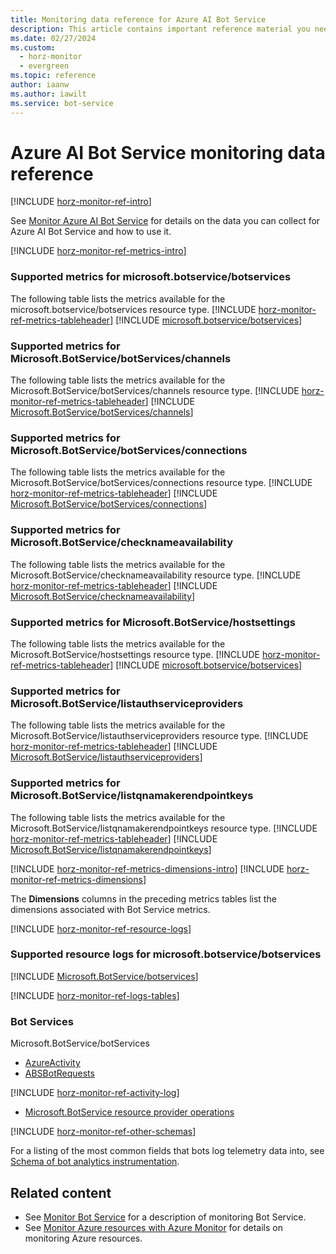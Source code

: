 ```yaml
---
title: Monitoring data reference for Azure AI Bot Service
description: This article contains important reference material you need when you monitor Azure AI Bot Service.
ms.date: 02/27/2024
ms.custom:
  - horz-monitor
  - evergreen
ms.topic: reference
author: iaanw
ms.author: iawilt
ms.service: bot-service
---
```


# Azure AI Bot Service monitoring data reference

[!INCLUDE [horz-monitor-ref-intro](~/../articles/reusable-content/ce-skilling/azure/includes/azure-monitor/horizontals/horz-monitor-ref-intro.md)]

See [Monitor Azure AI Bot Service](monitor-bot-service.md) for details on the data you can collect for Azure AI Bot Service and how to use it.

[!INCLUDE [horz-monitor-ref-metrics-intro](~/../articles/reusable-content/ce-skilling/azure/includes/azure-monitor/horizontals/horz-monitor-ref-metrics-intro.md)]

### Supported metrics for microsoft.botservice/botservices
The following table lists the metrics available for the microsoft.botservice/botservices resource type.
[!INCLUDE [horz-monitor-ref-metrics-tableheader](~/../articles/reusable-content/ce-skilling/azure/includes/azure-monitor/horizontals/horz-monitor-ref-metrics-tableheader.md)]
[!INCLUDE [microsoft.botservice/botservices](~/../azure-reference-other-repo/azure-monitor-ref/supported-metrics/includes/microsoft-botservice-botservices-metrics-include.md)]

### Supported metrics for Microsoft.BotService/botServices/channels
The following table lists the metrics available for the Microsoft.BotService/botServices/channels resource type.
[!INCLUDE [horz-monitor-ref-metrics-tableheader](~/../articles/reusable-content/ce-skilling/azure/includes/azure-monitor/horizontals/horz-monitor-ref-metrics-tableheader.md)]
[!INCLUDE [Microsoft.BotService/botServices/channels](~/../azure-reference-other-repo/azure-monitor-ref/supported-metrics/includes/microsoft-botservice-botservices-channels-metrics-include.md)]

### Supported metrics for Microsoft.BotService/botServices/connections
The following table lists the metrics available for the Microsoft.BotService/botServices/connections resource type.
[!INCLUDE [horz-monitor-ref-metrics-tableheader](~/../articles/reusable-content/ce-skilling/azure/includes/azure-monitor/horizontals/horz-monitor-ref-metrics-tableheader.md)]
[!INCLUDE [Microsoft.BotService/botServices/connections](~/../azure-reference-other-repo/azure-monitor-ref/supported-metrics/includes/microsoft-botservice-botservices-connections-metrics-include.md)]

### Supported metrics for Microsoft.BotService/checknameavailability
The following table lists the metrics available for the Microsoft.BotService/checknameavailability resource type.
[!INCLUDE [horz-monitor-ref-metrics-tableheader](~/../articles/reusable-content/ce-skilling/azure/includes/azure-monitor/horizontals/horz-monitor-ref-metrics-tableheader.md)]
[!INCLUDE [Microsoft.BotService/checknameavailability](~/../azure-reference-other-repo/azure-monitor-ref/supported-metrics/includes/microsoft-botservice-checknameavailability-metrics-include.md)]

### Supported metrics for Microsoft.BotService/hostsettings
The following table lists the metrics available for the Microsoft.BotService/hostsettings resource type.
[!INCLUDE [horz-monitor-ref-metrics-tableheader](~/../articles/reusable-content/ce-skilling/azure/includes/azure-monitor/horizontals/horz-monitor-ref-metrics-tableheader.md)]
[!INCLUDE [microsoft.botservice/botservices](~/../azure-reference-other-repo/azure-monitor-ref/supported-metrics/includes/microsoft-botservice-hostsettings-metrics-include.md)]

### Supported metrics for Microsoft.BotService/listauthserviceproviders
The following table lists the metrics available for the Microsoft.BotService/listauthserviceproviders resource type.
[!INCLUDE [horz-monitor-ref-metrics-tableheader](~/../articles/reusable-content/ce-skilling/azure/includes/azure-monitor/horizontals/horz-monitor-ref-metrics-tableheader.md)]
[!INCLUDE [Microsoft.BotService/listauthserviceproviders](~/../azure-reference-other-repo/azure-monitor-ref/supported-metrics/includes/microsoft-botservice-listauthserviceproviders-metrics-include.md)]

### Supported metrics for Microsoft.BotService/listqnamakerendpointkeys
The following table lists the metrics available for the Microsoft.BotService/listqnamakerendpointkeys resource type.
[!INCLUDE [horz-monitor-ref-metrics-tableheader](~/../articles/reusable-content/ce-skilling/azure/includes/azure-monitor/horizontals/horz-monitor-ref-metrics-tableheader.md)]
[!INCLUDE [Microsoft.BotService/listqnamakerendpointkeys](~/../azure-reference-other-repo/azure-monitor-ref/supported-metrics/includes/microsoft-botservice-listqnamakerendpointkeys-metrics-include.md)]

[!INCLUDE [horz-monitor-ref-metrics-dimensions-intro](~/../articles/reusable-content/ce-skilling/azure/includes/azure-monitor/horizontals/horz-monitor-ref-metrics-dimensions-intro.md)]
[!INCLUDE [horz-monitor-ref-metrics-dimensions](~/../articles/reusable-content/ce-skilling/azure/includes/azure-monitor/horizontals/horz-monitor-ref-metrics-dimensions.md)]

The **Dimensions** columns in the preceding metrics tables list the dimensions associated with Bot Service metrics.

[!INCLUDE [horz-monitor-ref-resource-logs](~/../articles/reusable-content/ce-skilling/azure/includes/azure-monitor/horizontals/horz-monitor-ref-resource-logs.md)]

### Supported resource logs for microsoft.botservice/botservices
[!INCLUDE [Microsoft.BotService/botservices](~/../azure-reference-other-repo/azure-monitor-ref/supported-logs/includes/microsoft-botservice-botservices-logs-include.md)]

[!INCLUDE [horz-monitor-ref-logs-tables](~/../articles/reusable-content/ce-skilling/azure/includes/azure-monitor/horizontals/horz-monitor-ref-logs-tables.md)]

### Bot Services
Microsoft.BotService/botServices
- [AzureActivity](/azure/azure-monitor/reference/tables/azureactivity#columns)
- [ABSBotRequests](/azure/azure-monitor/reference/tables/absbotrequests#columns)

[!INCLUDE [horz-monitor-ref-activity-log](~/../articles/reusable-content/ce-skilling/azure/includes/azure-monitor/horizontals/horz-monitor-ref-activity-log.md)]

- [Microsoft.BotService resource provider operations](/azure/role-based-access-control/resource-provider-operations#microsoftbotservice)

[!INCLUDE [horz-monitor-ref-other-schemas](~/../articles/reusable-content/ce-skilling/azure/includes/azure-monitor/horizontals/horz-monitor-ref-other-schemas.md)]

For a listing of the most common fields that bots log telemetry data into, see [Schema of bot analytics instrumentation](v4sdk/bot-builder-telemetry-analytics-queries.md#schema-of-bot-analytics-instrumentation).

## Related content

- See [Monitor Bot Service](monitor-bot-service.md) for a description of monitoring Bot Service.
- See [Monitor Azure resources with Azure Monitor](/azure/azure-monitor/essentials/monitor-azure-resource) for details on monitoring Azure resources.
